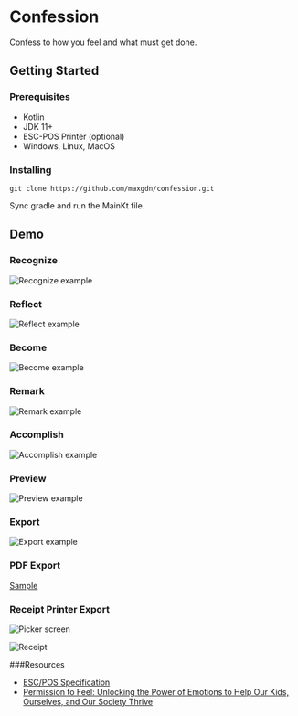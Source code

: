 # Confession

Confess to how you feel and what must get done.

## Getting Started


### Prerequisites

- Kotlin
- JDK 11+
- ESC-POS Printer (optional)
- Windows, Linux, MacOS

### Installing

```
git clone https://github.com/maxgdn/confession.git
```

Sync gradle and run the MainKt file.

## Demo

### Recognize

![Recognize example](media/recognize.png)

### Reflect

![Reflect example](media/reflect.png)

### Become

![Become example](media/become.png)

### Remark

![Remark example](media/remark.png)

### Accomplish

![Accomplish example](media/accomplish.png)

### Preview

![Preview example](media/preview.gif)

### Export

![Export example](media/export.png)

### PDF Export

[Sample](media/confession_2022_01_13_08_42_PM.pdf)

### Receipt Printer Export

![Picker screen](media/pickprinter.png)

![Receipt](media/receipt.jpg)

###Resources

- [ESC/POS Specification](https://reference.epson-biz.com/modules/ref_escpos/index.php?content_id=72)
- [Permission to Feel: Unlocking the Power of Emotions to Help Our Kids, Ourselves, and Our Society Thrive](https://www.marcbrackett.com/about/book-permission-to-feel/)

